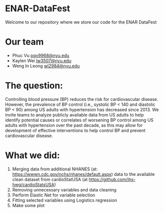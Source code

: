 # ENAR-DataFest
Welcome to our repository where we store our code for the ENAR DataFest

# Our team
- Phuc Vu pqv9968@nyu.edu
- Kaylen Wei lw3507@nyu.edu
- Weng In Leong  wl2984@nyu.edu
  
# The question:
Controlling blood pressure (BP) reduces the risk for cardiovascular disease. However, the prevalence of BP control (i.e., systolic BP < 140 and diastolic BP < 90) among US adults with hypertension has decreased since 2013. We invite teams to analyze publicly available data from US adults to help identify potential causes or correlates of worsening BP control among US adults with hypertension over the past decade, as this may allow for development of effective interventions to help control BP and prevent cardiovascular disease.

# What we did:
1. Merging data from additional NHANES (at: https://wwwn.cdc.gov/nchs/nhanes/default.aspx) data to the available clean dataset from cardioStatUSA (at https://github.com/jhs-hwg/cardioStatsUSA)
2. Removing unnecessary variables and data cleaning
3. Perform Elastic Net for variable selection
4. Fitting selected variables using Logistics regression
5. Make some plot

